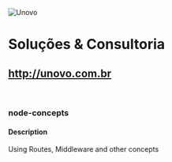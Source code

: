 <img alt="Unovo" src="https://www.unovo.com.br/wp-content/uploads/2014/08/logo.png" />

# Soluções & Consultoria
## http://unovo.com.br
<br/>

### node-concepts
#### Description
Using Routes, Middleware and other concepts
